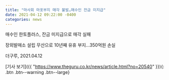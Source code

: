 ```yaml
---
title: "마사회 마포부지 매각 불발…매수인 잔금 미지급"
date: 2021-04-12 09:22:00 -0400
categories: news
---
```

매수인 한토플러스, 잔금 미지급으로 매각 실패

장외발매소 설립 무산으로 10년째 유휴 부지…350억원 손실

더구루, 2021.04.12

[기사 보기]({{ "https://www.theguru.co.kr/news/article.html?no=20540" }}){: .btn .btn--warning .btn--large}
